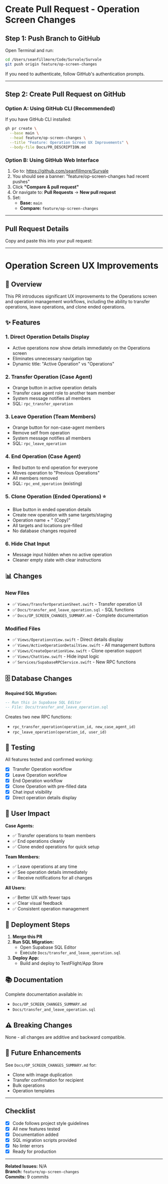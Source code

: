 # Create Pull Request - Operation Screen Changes

## Step 1: Push Branch to GitHub

Open Terminal and run:

```bash
cd /Users/seanfillmore/Code/Survale/Survale
git push origin feature/op-screen-changes
```

If you need to authenticate, follow GitHub's authentication prompts.

---

## Step 2: Create Pull Request on GitHub

### Option A: Using GitHub CLI (Recommended)
If you have GitHub CLI installed:

```bash
gh pr create \
  --base main \
  --head feature/op-screen-changes \
  --title "Feature: Operation Screen UX Improvements" \
  --body-file Docs/PR_DESCRIPTION.md
```

### Option B: Using GitHub Web Interface

1. Go to: https://github.com/seanfillmore/Survale
2. You should see a banner: "feature/op-screen-changes had recent pushes"
3. Click **"Compare & pull request"**
4. Or navigate to: **Pull Requests** → **New pull request**
5. Set:
   - **Base:** `main`
   - **Compare:** `feature/op-screen-changes`

---

## Pull Request Details

Copy and paste this into your pull request:

---

# Operation Screen UX Improvements

## 🎯 Overview

This PR introduces significant UX improvements to the Operations screen and operation management workflows, including the ability to transfer operations, leave operations, and clone ended operations.

## ✨ Features

### 1. Direct Operation Details Display
- Active operations now show details immediately on the Operations screen
- Eliminates unnecessary navigation tap
- Dynamic title: "Active Operation" vs "Operations"

### 2. Transfer Operation (Case Agent)
- Orange button in active operation details
- Transfer case agent role to another team member
- System message notifies all members
- SQL: `rpc_transfer_operation`

### 3. Leave Operation (Team Members)
- Orange button for non-case-agent members
- Remove self from operation
- System message notifies all members
- SQL: `rpc_leave_operation`

### 4. End Operation (Case Agent)
- Red button to end operation for everyone
- Moves operation to "Previous Operations"
- All members removed
- SQL: `rpc_end_operation` (existing)

### 5. Clone Operation (Ended Operations) ⭐
- Blue button in ended operation details
- Create new operation with same targets/staging
- Operation name + " (Copy)"
- All targets and locations pre-filled
- No database changes required

### 6. Hide Chat Input
- Message input hidden when no active operation
- Cleaner empty state with clear instructions

## 📊 Changes

### New Files
- ✅ `Views/TransferOperationSheet.swift` - Transfer operation UI
- ✅ `Docs/transfer_and_leave_operation.sql` - SQL functions
- ✅ `Docs/OP_SCREEN_CHANGES_SUMMARY.md` - Complete documentation

### Modified Files
- ✅ `Views/OperationsView.swift` - Direct details display
- ✅ `Views/ActiveOperationDetailView.swift` - All management buttons
- ✅ `Views/CreateOperationView.swift` - Clone operation support
- ✅ `Views/ChatView.swift` - Hide input logic
- ✅ `Services/SupabaseRPCService.swift` - New RPC functions

## 🗄️ Database Changes

**Required SQL Migration:**
```sql
-- Run this in Supabase SQL Editor
-- File: Docs/transfer_and_leave_operation.sql
```

Creates two new RPC functions:
- `rpc_transfer_operation(operation_id, new_case_agent_id)`
- `rpc_leave_operation(operation_id, user_id)`

## 🧪 Testing

All features tested and confirmed working:
- [x] Transfer Operation workflow
- [x] Leave Operation workflow
- [x] End Operation workflow
- [x] Clone Operation with pre-filled data
- [x] Chat input visibility
- [x] Direct operation details display

## 📱 User Impact

**Case Agents:**
- ✅ Transfer operations to team members
- ✅ End operations cleanly
- ✅ Clone ended operations for quick setup

**Team Members:**
- ✅ Leave operations at any time
- ✅ See operation details immediately
- ✅ Receive notifications for all changes

**All Users:**
- ✅ Better UX with fewer taps
- ✅ Clear visual feedback
- ✅ Consistent operation management

## 🚀 Deployment Steps

1. **Merge this PR**
2. **Run SQL Migration:**
   - Open Supabase SQL Editor
   - Execute `Docs/transfer_and_leave_operation.sql`
3. **Deploy App:**
   - Build and deploy to TestFlight/App Store

## 📚 Documentation

Complete documentation available in:
- `Docs/OP_SCREEN_CHANGES_SUMMARY.md`
- `Docs/transfer_and_leave_operation.sql`

## ⚠️ Breaking Changes

None - all changes are additive and backward compatible.

## 🔮 Future Enhancements

See `Docs/OP_SCREEN_CHANGES_SUMMARY.md` for:
- Clone with image duplication
- Transfer confirmation for recipient
- Bulk operations
- Operation templates

---

## Checklist

- [x] Code follows project style guidelines
- [x] All new features tested
- [x] Documentation added
- [x] SQL migration scripts provided
- [x] No linter errors
- [x] Ready for production

---

**Related Issues:** N/A  
**Branch:** `feature/op-screen-changes`  
**Commits:** 9 commits


